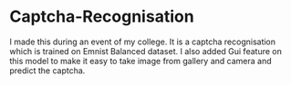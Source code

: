 # Captcha-Recognisation

I made this during an event of my college.
It is a captcha recognisation which is trained on Emnist Balanced dataset.
I also added Gui feature on this model to make it easy to take image from gallery and camera and predict the captcha.
